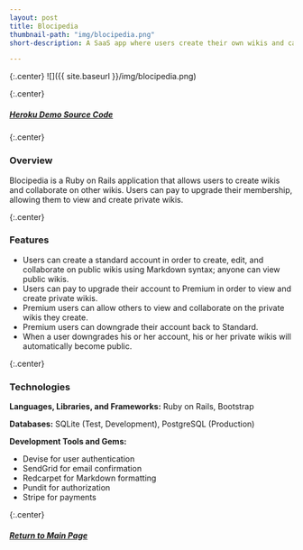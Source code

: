```yaml
---
layout: post
title: Blocipedia
thumbnail-path: "img/blocipedia.png"
short-description: A SaaS app where users create their own wikis and can opt to pay for premium.

---
```


{:.center}
![]({{ site.baseurl }}/img/blocipedia.png)

{:.center}
<h5>
  <a href="https://blocipedia-rc.herokuapp.com/" class="button">
    Heroku Demo
  </a>  
  <a href="https://github.com/rachelcolby11/Blocipedia" class="button">
    Source Code
    <i class="fa fa-fw fa-github"></i>
  </a>
</h5>

{:.center}
### Overview

Blocipedia is a Ruby on Rails application that allows users to create wikis and collaborate on other wikis. Users can pay to upgrade their membership, allowing them to view and create private wikis. 

{:.center}
### Features
* Users can create a standard account in order to create, edit, and collaborate on public wikis using Markdown syntax; anyone can view public wikis.
* Users can pay to upgrade their account to Premium in order to view and create private wikis.
* Premium users can allow others to view and collaborate on the private wikis they create.
* Premium users can downgrade their account back to Standard.
* When a user downgrades his or her account, his or her private wikis will automatically become public. 

{:.center}
### Technologies
**Languages, Libraries, and Frameworks:** Ruby on Rails, Bootstrap

**Databases:** SQLite (Test, Development), PostgreSQL (Production)

**Development Tools and Gems:** 

* Devise for user authentication
* SendGrid for email confirmation
* Redcarpet for Markdown formatting
* Pundit for authorization
* Stripe for payments

{:.center}
<h5>
  <a href="/" class="button next-project">
    Return to Main Page
  </a>
</h5>